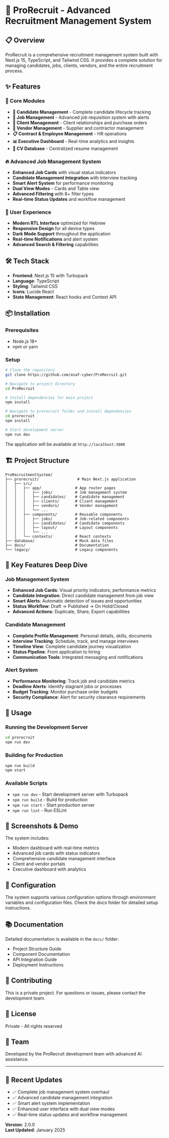 # 🚀 ProRecruit - Advanced Recruitment Management System

## 📋 Overview
ProRecruit is a comprehensive recruitment management system built with Next.js 15, TypeScript, and Tailwind CSS. It provides a complete solution for managing candidates, jobs, clients, vendors, and the entire recruitment process.

## ✨ Features

### 🎯 Core Modules
- **👥 Candidate Management** - Complete candidate lifecycle tracking
- **💼 Job Management** - Advanced job requisition system with alerts
- **🏢 Client Management** - Client relationships and purchase orders
- **🤝 Vendor Management** - Supplier and contractor management
- **📋 Contract & Employee Management** - HR operations
- **📊 Executive Dashboard** - Real-time analytics and insights
- **💾 CV Database** - Centralized resume management

### 🔥 Advanced Job Management System
- **Enhanced Job Cards** with visual status indicators
- **Candidate Management Integration** with interview tracking
- **Smart Alert System** for performance monitoring
- **Dual View Modes** - Cards and Table view
- **Advanced Filtering** with 8+ filter types
- **Real-time Status Updates** and workflow management

### 🎨 User Experience
- **Modern RTL Interface** optimized for Hebrew
- **Responsive Design** for all device types
- **Dark Mode Support** throughout the application
- **Real-time Notifications** and alert system
- **Advanced Search & Filtering** capabilities

## 🛠 Tech Stack
- **Frontend**: Next.js 15 with Turbopack
- **Language**: TypeScript
- **Styling**: Tailwind CSS
- **Icons**: Lucide React
- **State Management**: React hooks and Context API

## 📦 Installation

### Prerequisites
- Node.js 18+ 
- npm or yarn

### Setup
```bash
# Clone the repository
git clone https://github.com/asaf-cyber/ProRecruit.git

# Navigate to project directory
cd ProRecruit

# Install dependencies for main project
npm install

# Navigate to prorecruit folder and install dependencies
cd prorecruit
npm install

# Start development server
npm run dev
```

The application will be available at `http://localhost:3000`

## 🏗 Project Structure
```
ProRecruitmentSystem/
├── prorecruit/                 # Main Next.js application
│   ├── src/
│   │   ├── app/               # App router pages
│   │   │   ├── jobs/          # Job management system
│   │   │   ├── candidates/    # Candidate management
│   │   │   ├── clients/       # Client management
│   │   │   ├── vendors/       # Vendor management
│   │   │   └── ...
│   │   ├── components/        # Reusable components
│   │   │   ├── jobs/          # Job-related components
│   │   │   ├── candidates/    # Candidate components
│   │   │   ├── layout/        # Layout components
│   │   │   └── ...
│   │   └── contexts/          # React contexts
├── database/                  # Mock data files
├── docs/                      # Documentation
└── legacy/                    # Legacy components
```

## 🎯 Key Features Deep Dive

### Job Management System
- **Enhanced Job Cards**: Visual priority indicators, performance metrics
- **Candidate Integration**: Direct candidate management from job view
- **Smart Alerts**: Automatic detection of issues and opportunities
- **Status Workflow**: Draft → Published → On Hold/Closed
- **Advanced Actions**: Duplicate, Share, Export capabilities

### Candidate Management
- **Complete Profile Management**: Personal details, skills, documents
- **Interview Tracking**: Schedule, track, and manage interviews
- **Timeline View**: Complete candidate journey visualization
- **Status Pipeline**: From application to hiring
- **Communication Tools**: Integrated messaging and notifications

### Alert System
- **Performance Monitoring**: Track job and candidate metrics
- **Deadline Alerts**: Identify stagnant jobs or processes
- **Budget Tracking**: Monitor purchase order budgets
- **Security Compliance**: Alert for security clearance requirements

## 🚀 Usage

### Running the Development Server
```bash
cd prorecruit
npm run dev
```

### Building for Production
```bash
npm run build
npm start
```

### Available Scripts
- `npm run dev` - Start development server with Turbopack
- `npm run build` - Build for production
- `npm run start` - Start production server
- `npm run lint` - Run ESLint

## 📱 Screenshots & Demo
The system includes:
- Modern dashboard with real-time metrics
- Advanced job cards with status indicators
- Comprehensive candidate management interface
- Client and vendor portals
- Executive dashboard with analytics

## 🔧 Configuration
The system supports various configuration options through environment variables and configuration files. Check the docs folder for detailed setup instructions.

## 📚 Documentation
Detailed documentation is available in the `docs/` folder:
- Project Structure Guide
- Component Documentation
- API Integration Guide
- Deployment Instructions

## 🤝 Contributing
This is a private project. For questions or issues, please contact the development team.

## 📄 License
Private - All rights reserved

## 👥 Team
Developed by the ProRecruit development team with advanced AI assistance.

---

## 🌟 Recent Updates
- ✅ Complete job management system overhaul
- ✅ Advanced candidate management integration
- ✅ Smart alert system implementation
- ✅ Enhanced user interface with dual view modes
- ✅ Real-time status updates and workflow management

**Version**: 2.0.0  
**Last Updated**: January 2025